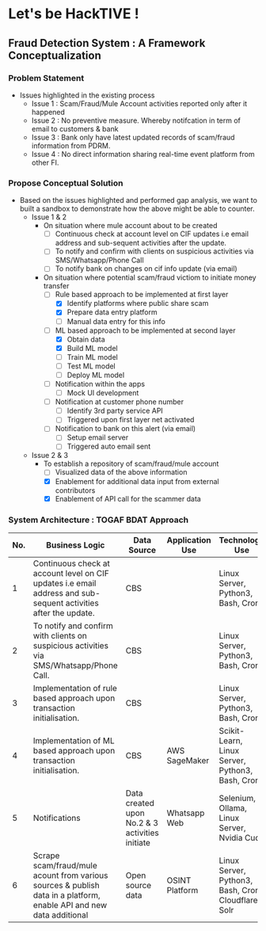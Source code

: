 # Let's be HackTIVE !
## Fraud Detection System : A Framework Conceptualization
### Problem Statement
- Issues highlighted in the existing process
    - Issue 1 : Scam/Fraud/Mule Account activities reported only after it happened
    - Issue 2 : No preventive measure. Whereby notifcation in term of email to customers & bank
    - Issue 3 : Bank only have latest updated records of scam/fraud information from PDRM. 
    - Issue 4 : No direct information sharing real-time event platform from other FI. 

### Propose Conceptual Solution
- Based on the issues highlighted and performed gap analysis, we want to built a sandbox to demonstrate how the above might be able to counter.
    - Issue 1 & 2
        - On situation where mule account about to be created
            - [ ] Continuous check at account level on CIF updates i.e email address and sub-sequent activities after the update.
            - [ ] To notify and confirm with clients on suspicious activities via SMS/Whatsapp/Phone Call
            - [ ] To notify bank on changes on cif info update (via email)
        - On situation where potential scam/fraud victiom to initiate money transfer
            - [ ] Rule based approach to be implemented at first layer
                - [x] Identify platforms where public share scam
                - [x] Prepare data entry platform
                - [ ] Manual data entry for this info 
            - [ ] ML based approach to be implemented at second layer
                - [x] Obtain data
                - [x] Build ML model
                - [ ] Train ML model
                - [ ] Test ML model
                - [ ] Deploy ML model     
            - [ ] Notification within the apps
                - [ ] Mock UI development
            - [ ] Notification at customer phone number
                - [ ] Identify 3rd party service API
                - [ ] Triggered upon first layer net activated
            - [ ] Notification to bank on this alert (via email)
                - [ ] Setup email server
                - [ ] Triggered auto email sent    

    - Issue 2 & 3
        - To establish a repository of scam/fraud/mule account
            - [ ] Visualized data of the above information
            - [x] Enablement for additional data input from external contributors
            - [x] Enablement of API call for the scammer data

### System Architecture : TOGAF BDAT Approach

| No. |Business Logic| Data Source | Application Use | Technology Use  |
--|------------|-------------|-----------------|-----------------|
|1|Continuous check at account level on CIF updates i.e email address and sub-sequent activities after the update.| CBS | | Linux Server, Python3, Bash, Cron |
|2|To notify and confirm with clients on suspicious activities via SMS/Whatsapp/Phone Call.|CBS| | Linux Server, Python3, Bash, Cron |
|3|Implementation of rule based approach upon transaction initialisation. | CBS| | Linux Server, Python3, Bash, Cron|
|4|Implementation of ML based approach upon transaction initialisation. | CBS| AWS SageMaker  | Scikit-Learn, Linux Server, Python3, Bash, Cron |
|5|Notifications | Data created upon No.2 & 3 activities initiate | Whatsapp Web| Selenium, Ollama, Linux Server, Nvidia Cuda |
|6|Scrape scam/fraud/mule acount from various sources & publish data in a platform, enable API and new data additional | Open source data| OSINT Platform | Linux Server, Python3, Bash, Cron, Cloudflare, Solr|
